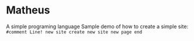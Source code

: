 Matheus
=======

A simple programing language
Sample demo of how to create a simple site:
<code>
#comment Line!
new site
create new site
new page 
end
</code>

